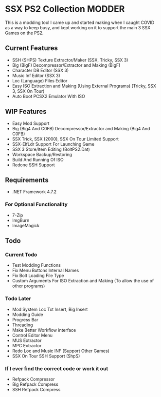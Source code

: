 
# SSX PS2 Collection MODDER

This is a modding tool I came up and started making when I caught COVID as a way to keep busy, and kept working on it to support the main 3 SSX Games on the PS2.

## Current Features
- SSH (SHPS) Texture Extractor/Maker (SSX, Tricky, SSX 3)
- Big (BigF) Decompressor/Extractor and Making (BigF)
- Character DB Editor (SSX 3)
- Music Inf Editor (SSX 3)
- Loc (Language) Files Editor
- Easy ISO Extraction and Making (Using External Programs) (Tricky, SSX 3, SSX On Tour)
- Auto Boot PCSX2 Emulator With ISO

## WIP Features
- Easy Mod Support
- Big (Big4 And C0FB) Decompressor/Extractor and Making (Big4 And C0FB)
- SSX Trick, SSX (2000), SSX On Tour Limited Support
- SSX-ElfLdr Support For Launching Game
- SSX 3 Store/Item Editing (BoltPS2.Dat)
- Workspace Backup/Restoring
- Build And Running Of ISO
- Redone SSH Support

## Requirements

- .NET Framework 4.7.2

### For Optional Functionality
- 7-Zip
- ImgBurn
- ImageMagick

## Todo

### Current Todo
- Test Modding Functions
- Fix Menu Buttons Internal Names
- Fix Bolt Loading File Type
- Custom Arguments For ISO Extraction and Making (To allow the use of other programs)

### Todo Later
- Mod System Loc Txt Insert, Big Insert
- Modding Guide
- Progress Bar
- Threading
- Make Better Workflow interface
- Control Editor Menu
- MUS Extractor
- MPC Extractor
- Redo Loc and Music INF (Support Other Games)
- SSX On Tour SSH Support (ShpS)

### If I ever find the correct code or work it out
- Refpack Compressor
- Big Refpack Compress
- SSH Refpack Compress
